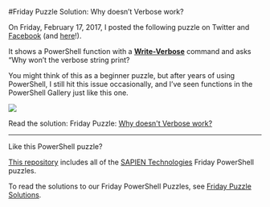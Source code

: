 #Friday Puzzle Solution: Why doesn’t Verbose work?

On Friday, February 17, 2017, I posted the following puzzle on Twitter and [Facebook](https://www.facebook.com/SAPIENTech/photos/a.10151095012027283.433079.82797372282/10154321647172283/?type=3&permPage=1) (and [here](https://www.facebook.com/groups/powershell/permalink/1353565894701585/?match=YmxlbmRlcix2ZXJib3Nl)!).

It shows a PowerShell function with a [**Write-Verbose**](https://msdn.microsoft.com/en-us/powershell/reference/3.0/microsoft.powershell.utility/write-verbose) command and asks “Why won’t the verbose string print?

You might think of this as a beginner puzzle, but after years of using PowerShell, I still hit this issue occasionally, and I’ve seen functions in the PowerShell Gallery just like this one.

![](https://i1.wp.com/www.sapien.com/blog/wp-content/uploads/2017/02/Screenshot-2017-02-24-09.21.55.png?ssl=1)


Read the solution: Friday Puzzle: [Why doesn't Verbose work?](https://www.sapien.com/blog/?p=13376) 


----------
Like this PowerShell puzzle?

[This repository](https://github.com/SAPIENTechnologies/FridayPowerShellPuzzle) includes all of the [SAPIEN Technologies](https://sapien.com/blog) Friday PowerShell puzzles. 

To read the solutions to our Friday PowerShell Puzzles, see [Friday Puzzle Solutions](https://www.sapien.com/blog/topics/puzzle/). 